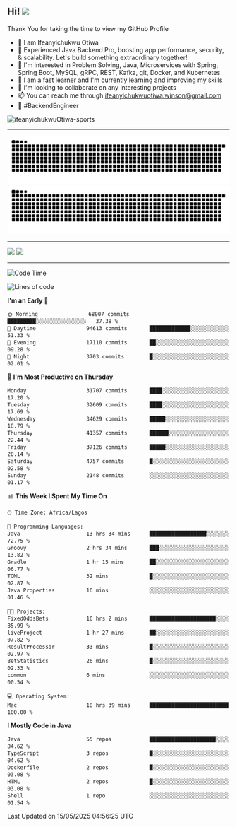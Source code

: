 <!-- BLOG-POST-LIST:START --><!-- BLOG-POST-LIST:END -->

## Hi! <img src="https://media.giphy.com/media/hvRJCLFzcasrR4ia7z/giphy.gif" width="4%"> 

Thank You for taking the time to view my GitHub Profile

- 👋 I am Ifeanyichukwu Otiwa
- 🚀 Experienced Java Backend Pro, boosting app performance, security, & scalability. Let's build something extraordinary together!
- 👀 I'm interested in Problem Solving, Java, Microservices with Spring, Spring Boot, MySQL, gRPC, REST, Kafka, git, Docker, and Kubernetes
- 🌱 I am a fast learner and I'm currently learning and improving my skills
- 💞️ I'm looking to collaborate on any interesting projects
- 📫 You can reach me through ifeanyichukwuotiwa.winson@gmail.com
- 🚀 #BackendEngineer

<p align="left" marginTop="10px"> <img src="https://komarev.com/ghpvc/?username=ifeanyichukwuOtiwa-sports&label=Profile%20views&color=0e75b6&style=for-the-badge" alt="ifeanyichukwuOtiwa-sports" /> </p>

***

<!--🐍📈SNAKEGRAPH / 🌐WEBSITE: https://github.com/Platane/snk -->
![github contribution grid snake animation](https://raw.githubusercontent.com/ifeanyichukwuOtiwa-sports/ifeanyichukwuOtiwa-sports/output/github-contribution-grid-snake-dark.svg#gh-dark-mode-only)![github contribution grid snake animation](https://raw.githubusercontent.com/ifeanyichukwuOtiwa-sports/ifeanyichukwuOtiwa-sports/output/github-contribution-grid-snake.svg#gh-light-mode-only)

***

<p float="left">
  <img float="left" src="https://github-readme-stats.vercel.app/api?username=ifeanyichukwuOtiwa-sports&count_private=true&include_all_commits=true&theme=react&show_icons=true" />
  <img float="right" src="https://github-readme-stats.vercel.app/api/top-langs/?username=ifeanyichukwuOtiwa-sports&layout=compact&show_icons=true&theme=react" /> 
</p>

***



<!--START_SECTION:waka-->
![Code Time](http://img.shields.io/badge/Code%20Time-3%2C686%20hrs%2032%20mins-blue)

![Lines of code](https://img.shields.io/badge/From%20Hello%20World%20I%27ve%20Written-50.5%20million%20lines%20of%20code-blue)

**I'm an Early 🐤** 

```text
🌞 Morning                68907 commits       █████████░░░░░░░░░░░░░░░░   37.38 % 
🌆 Daytime                94613 commits       █████████████░░░░░░░░░░░░   51.33 % 
🌃 Evening                17110 commits       ██░░░░░░░░░░░░░░░░░░░░░░░   09.28 % 
🌙 Night                  3703 commits        █░░░░░░░░░░░░░░░░░░░░░░░░   02.01 % 
```
📅 **I'm Most Productive on Thursday** 

```text
Monday                   31707 commits       ████░░░░░░░░░░░░░░░░░░░░░   17.20 % 
Tuesday                  32609 commits       ████░░░░░░░░░░░░░░░░░░░░░   17.69 % 
Wednesday                34629 commits       █████░░░░░░░░░░░░░░░░░░░░   18.79 % 
Thursday                 41357 commits       ██████░░░░░░░░░░░░░░░░░░░   22.44 % 
Friday                   37126 commits       █████░░░░░░░░░░░░░░░░░░░░   20.14 % 
Saturday                 4757 commits        █░░░░░░░░░░░░░░░░░░░░░░░░   02.58 % 
Sunday                   2148 commits        ░░░░░░░░░░░░░░░░░░░░░░░░░   01.17 % 
```


📊 **This Week I Spent My Time On** 

```text
🕑︎ Time Zone: Africa/Lagos

💬 Programming Languages: 
Java                     13 hrs 34 mins      ██████████████████░░░░░░░   72.75 % 
Groovy                   2 hrs 34 mins       ███░░░░░░░░░░░░░░░░░░░░░░   13.82 % 
Gradle                   1 hr 15 mins        ██░░░░░░░░░░░░░░░░░░░░░░░   06.77 % 
TOML                     32 mins             █░░░░░░░░░░░░░░░░░░░░░░░░   02.87 % 
Java Properties          16 mins             ░░░░░░░░░░░░░░░░░░░░░░░░░   01.46 % 

🐱‍💻 Projects: 
FixedOddsBets            16 hrs 2 mins       █████████████████████░░░░   85.99 % 
liveProject              1 hr 27 mins        ██░░░░░░░░░░░░░░░░░░░░░░░   07.82 % 
ResultProcessor          33 mins             █░░░░░░░░░░░░░░░░░░░░░░░░   02.97 % 
BetStatistics            26 mins             █░░░░░░░░░░░░░░░░░░░░░░░░   02.33 % 
common                   6 mins              ░░░░░░░░░░░░░░░░░░░░░░░░░   00.54 % 

💻 Operating System: 
Mac                      18 hrs 39 mins      █████████████████████████   100.00 % 
```

**I Mostly Code in Java** 

```text
Java                     55 repos            █████████████████████░░░░   84.62 % 
TypeScript               3 repos             █░░░░░░░░░░░░░░░░░░░░░░░░   04.62 % 
Dockerfile               2 repos             █░░░░░░░░░░░░░░░░░░░░░░░░   03.08 % 
HTML                     2 repos             █░░░░░░░░░░░░░░░░░░░░░░░░   03.08 % 
Shell                    1 repo              ░░░░░░░░░░░░░░░░░░░░░░░░░   01.54 % 
```




 Last Updated on 15/05/2025 04:56:25 UTC
<!--END_SECTION:waka-->

<!--
<p align="center">
![trophy](https://github-profile-trophy.vercel.app/?username=ifeanyichukwuOtiwa-sports&theme=onedark) (https://github.com/ryo-ma/github-profile-trophy)
</p>
-->

<!---
ifeanyi-otiwa/ifeanyi-otiwa is a ✨ special ✨ repository because its `README.md` (this file) appears on your GitHub profile.
You can click the Preview link to take a look at your changes.
--->
